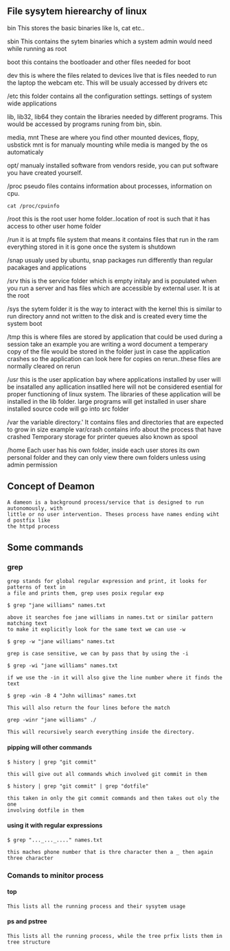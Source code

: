 ## File sysytem hierearchy of linux

   bin
	This stores the basic binaries like ls, cat etc..

   sbin
	This contains the sytem binaries which a system admin would need while running as root

   boot
	this contains the bootloader and other files needed for boot

   dev 
        this is where the files related to devices live that is files needed to run the laptop
        the webcam etc. This will be usualy accessed by drivers etc

   /etc
        this folder contains all the configuration settings. settings of system wide 
        applications

   lib, lib32, lib64
        they contain the libraries needed by different programs. This would be accessed by
	programs runing from bin, sbin.

   media, mnt 
	These are where you find other mounted devices, flopy, usbstick
        mnt is for manualy mounting while media is manged by the os automaticaly

   opt/
        manualy installed software from vendors reside, you can put software you have created
	yourself.

   /proc
	pseudo files contains information about processes, information on cpu.

	cat /proc/cpuinfo

   /root
	this is the root user home folder..location of root is such that it has access to 
	other user home folder
  
   /run
	it is at tmpfs file system that means it contains files that run in the ram
	everything stored in it is gone once the system is shutdown
  
   /snap
	usualy used by ubuntu, snap packages run differently than regular pacakages and
	applications

   /srv 
	this is the service folder which is empty initaly and is populated when you run a 
	server and has files which are accessible by external user. It is at the root 
	
   /sys
	the sytem folder it is the way to interact with the kernel this is similar to 
	run directory annd not written to the disk and is created every time the system
	boot

   /tmp
	this is where files are stored by application that could be used during a session
	take an example you are writing a word document a temperary copy of the file would
	be stored in the folder just in case the application crashes so the application 
	can look here for copies on rerun..these files are normally cleared on rerun

   /usr
	this is the user application bay where applications installed by user will be 
        insatalled any apllication insatlled here will not be considered esential 
	for proper functioning of linux system.
	The libraries of these application will be installed in the lib folder.
	large programs will get installed in user share
	installed source code will go into src folder
        

   /var 
	the variable directory.'
	It contains files and directories that are expected to grow in size
	example var/crash contains info about the process that have crashed
	Temporary storage for printer queues also known as spool

   /home 
	Each user has his own folder, inside each user stores its own personal folder
	and they can only view there own folders unless using admin permission

## Concept of Deamon

	A dameon is a background process/service that is designed to run autonomously, with
	little or no user intervention. Theses process have names ending wiht d postfix like
	the httpd process

## Some commands

### grep
	grep stands for global regular expression and print, it looks for patterns of text in
	a file and prints them, grep uses posix regular exp

	$ grep "jane williams" names.txt

	above it searches foe jane williams in names.txt or similar pattern matching text
	to make it explicitly look for the same text we can use -w 

	$ grep -w "jane williams" names.txt

	grep is case sensitive, we can by pass that by using the -i 

	$ grep -wi "jane williams" names.txt

	if we use the -in it will also give the line number where it finds the text

	$ grep -win -B 4 "John willimas" names.txt

	This will also return the four lines before the match

	grep -winr "jane williams" ./

	This will recursively search everything inside the directory.

#### pipping will other commands

	$ history | grep "git commit"

	this will give out all commands which involved git commit in them

	$ history | grep "git commit" | grep "dotfile"
	
	this taken in only the git commit commands and then takes out oly the one 
	involving dotfile in them

#### using it with regular expressions
		
	$ grep "..._..._...." names.txt
	
	this maches phone number that is thre character then a _ then again three character


### Comands to minitor process

#### top
	This lists all the running process and their sysytem usage 

#### ps and pstree
	This lists all the running process, while the tree prfix lists them in
	tree structure

	


